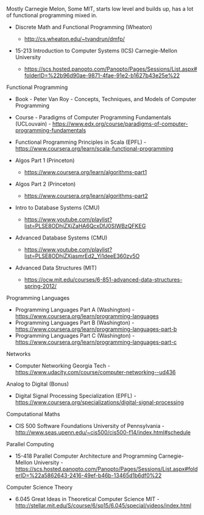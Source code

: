 
Mostly Carnegie Melon, Some MIT, starts low level and builds up, has a lot of functional programming mixed in.


- Discrete Math and Functional Programming (Wheaton)
    - http://cs.wheaton.edu/~tvandrun/dmfp/

- 15-213 Introduction to Computer Systems (ICS) Carnegie-Mellon University
    - https://scs.hosted.panopto.com/Panopto/Pages/Sessions/List.aspx#folderID=%22b96d90ae-9871-4fae-91e2-b1627b43e25e%22

Functional Programming
- Book - Peter Van Roy - Concepts, Techniques, and Models of Computer Programming
- Course - Paradigms of Computer Programming Fundamentals (UCLouvain) - https://www.edx.org/course/paradigms-of-computer-programming-fundamentals
- Functional Programming Principles in Scala (EPFL) - https://www.coursera.org/learn/scala-functional-programming

- Algos Part 1 (Princeton)
    - https://www.coursera.org/learn/algorithms-part1
- Algos Part 2 (Princeton)
    - https://www.coursera.org/learn/algorithms-part2

- Intro to Database Systems (CMU)
    - https://www.youtube.com/playlist?list=PLSE8ODhjZXjZaHA6QcxDfJ0SIWBzQFKEG
- Advanced Database Systems (CMU)
    - https://www.youtube.com/playlist?list=PLSE8ODhjZXjasmrEd2_Yi1deeE360zv5O


- Advanced Data Structures (MIT)
    - https://ocw.mit.edu/courses/6-851-advanced-data-structures-spring-2012/

Programming Languages
- Programming Languages Part A (Washington) - https://www.coursera.org/learn/programming-languages
- Programming Languages Part B (Washington) - https://www.coursera.org/learn/programming-languages-part-b
- Programming Languages Part C (Washington) - https://www.coursera.org/learn/programming-languages-part-c

Networks
- Computer Networking Georgia Tech - https://www.udacity.com/course/computer-networking--ud436

Analog to Digital (Bonus)
- Digital Signal Processing Specialization (EPFL) - https://www.coursera.org/specializations/digital-signal-processing


Computational Maths
- CIS 500 Software Foundations University of Pennsylvania - http://www.seas.upenn.edu/~cis500/cis500-f14/index.html#schedule

Parallel Computing
- 15-418 Parallel Computer Architecture and Programming Carnegie-Mellon University - https://scs.hosted.panopto.com/Panopto/Pages/Sessions/List.aspx#folderID=%22a5862643-2416-49ef-b46b-13465d1b6df0%22

Computer Science Theory
- 6.045 Great Ideas in Theoretical Computer Science MIT - http://stellar.mit.edu/S/course/6/sp15/6.045/special/videos/index.html

